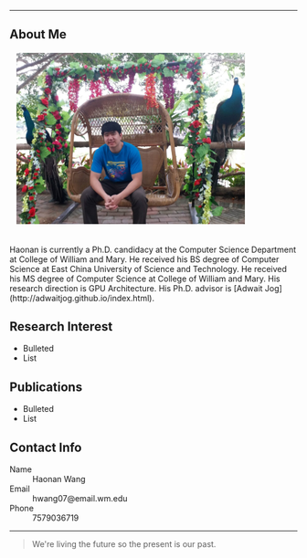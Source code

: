 * * *
## About Me
<h6>&nbsp;&nbsp;&nbsp;<img src="docs/icon_1.jpg" height="300" width="400"/></h6>
Haonan is currently a Ph.D. candidacy at the Computer Science Department at College of William and Mary. He received his BS degree of Computer Science at East China University of Science and Technology. He received his MS degree of Computer Science at College of William and Mary. His research direction is GPU Architecture. His Ph.D. advisor is [Adwait Jog](http://adwaitjog.github.io/index.html).

## Research Interest
- Bulleted
- List

## Publications
- Bulleted
- List

## Contact Info
<dl>
<dt>Name</dt>
<dd>Haonan Wang</dd>
<dt>Email</dt>
<dd>hwang07@email.wm.edu</dd>
<dt>Phone</dt>
<dd>7579036719</dd>
</dl>

* * *

> We're living the future so the present is our past.
